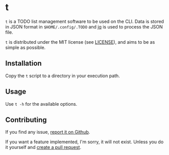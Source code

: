 t
=

`t` is a TODO list management software to be used on the CLI. Data is
stored in JSON format in `$HOME/.config/.TODO` and
[jq](https://jqlang.github.io/jq/) is used to process the JSON file.

`t` is distributed under the MIT license (see [LICENSE](LICENSE)), and
aims to be as simple as possible.


Installation
------------

Copy the `t` script to a directory in your execution path.


Usage
-----

Use `t -h` for the available options.


Contributing
------------

If you find any issue,
[report it on Github](https://github.com/rafasgj/t/issues).

If you want a feature implemented, I'm sorry, it will not exist. Unless you
do it yourself and [create a pull request](https://github.com/rafasgj/t/pulls).
